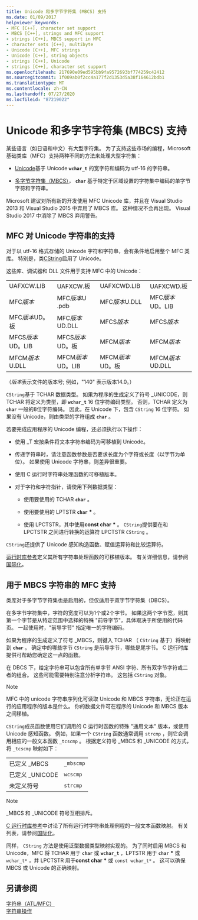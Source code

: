 ```yaml
---
title: Unicode 和多字节字符集 (MBCS) 支持
ms.date: 01/09/2017
helpviewer_keywords:
- MFC [C++], character set support
- MBCS [C++], strings and MFC support
- strings [C++], MBCS support in MFC
- character sets [C++], multibyte
- Unicode [C++], MFC strings
- Unicode [C++], string objects
- strings [C++], Unicode
- strings [C++], character set support
ms.openlocfilehash: 217690e09ed595bb9fa9572693bf774259c42412
ms.sourcegitcommit: 1f009ab0f2cc4a177f2d1353d5a38f164612bdb1
ms.translationtype: MT
ms.contentlocale: zh-CN
ms.lasthandoff: 07/27/2020
ms.locfileid: "87219022"
---
```

# <a name="unicode-and-multibyte-character-set-mbcs-support"></a>Unicode 和多字节字符集 (MBCS) 支持

某些语言（如日语和中文）有大型字符集。 为了支持这些市场的编程，Microsoft 基础类库（MFC）支持两种不同的方法来处理大型字符集：

- [Unicode](#mfc-support-for-unicode-strings)基于 Unicode **`wchar_t`** 的宽字符和编码为 utf-16 的字符串。

- [多字节字符集（MBCS）](#mfc-support-for-mbcs-strings)， **`char`** 基于特定于区域设置的字符集中编码的单字节字符和字符串。

Microsoft 建议对所有新的开发使用 MFC Unicode 库，并且在 Visual Studio 2013 和 Visual Studio 2015 中弃用了 MBCS 库。 这种情况不会再出现。 Visual Studio 2017 中消除了 MBCS 弃用警告。

## <a name="mfc-support-for-unicode-strings"></a>MFC 对 Unicode 字符串的支持

对于以 utf-16 格式存储的 Unicode 字符和字符串，会有条件地启用整个 MFC 类库。 特别是，类[CString](../atl-mfc-shared/reference/cstringt-class.md)启用了 Unicode。

这些库、调试器和 DLL 文件用于支持 MFC 中的 Unicode：

|||||
|-|-|-|-|
|UAFXCW.LIB|UAFXCW.板|UAFXCWD.LIB|UAFXCWD.板|
|MFC*版本*|MFC*版本*U .pdb|MFC*版本*U.DLL|MFC*版本*UD。LIB|
|MFC*版本*UD。板|MFC*版本*UD.DLL|MFCS*版本*|MFCS*版本*|
|MFCS*版本*UD。LIB|MFCS*版本*UD。板|MFCM*版本*|MFCM*版本*|
|MFCM*版本*U.DLL|MFCM*版本*UD。LIB|MFCM*版本*UD。板|MFCM*版本*UD.DLL|

（*版本*表示文件的版本号; 例如，"140" 表示版本14.0。）

`CString`基于 TCHAR 数据类型。 如果为程序的生成定义了符号 _UNICODE，则 TCHAR 将定义为类型，即 **`wchar_t`** 16 位字符编码类型。 否则，TCHAR 定义为 **`char`** 一般的8位字符编码。 因此，在 Unicode 下，包含 `CString` 16 位字符。 如果没有 Unicode，则由类型的字符组成 **`char`** 。

若要完成应用程序的 Unicode 编程，还必须执行以下操作：

- 使用 _T 宏按条件将文本字符串编码为可移植到 Unicode。

- 传递字符串时，请注意函数参数是否要求长度为个字符或长度（以字节为单位）。 如果使用 Unicode 字符串，则差异很重要。

- 使用 C 运行时字符串处理函数的可移植版本。

- 对于字符和字符指针，请使用下列数据类型：

  - 使用要使用的 TCHAR **`char`** 。

  - 使用要使用的 LPTSTR **`char`** <strong>\*</strong> 。

  - 使用 LPCTSTR，其中使用**const char** <strong>\*</strong> 。 `CString`提供要在和 LPCTSTR 之间进行转换的运算符 LPCTSTR `CString` 。

`CString`还提供了 Unicode 感知构造函数、赋值运算符和比较运算符。

[运行时库参考](../c-runtime-library/c-run-time-library-reference.md)定义其所有字符串处理函数的可移植版本。 有关详细信息，请参阅[国际化](../c-runtime-library/internationalization.md)。

## <a name="mfc-support-for-mbcs-strings"></a>用于 MBCS 字符串的 MFC 支持

类库对于多字节字符集也是启用的，但仅适用于双字节字符集（DBCS）。

在多字节字符集中，字符的宽度可以为1个或2个字节。 如果这两个字节宽，则其第一个字节是从特定范围中选择的特殊 "前导字节"，具体取决于所使用的代码页。 一起使用时，"前导字节" 指定唯一的字符编码。

如果为程序的生成定义了符号 _MBCS，则键入 TCHAR （ `CString` 基于）将映射到 **`char`** 。 确定中的哪些字节 `CString` 是前导字节，哪些是尾字节。 C 运行时库提供可帮助您确定这一点的函数。

在 DBCS 下，给定字符串可以包含所有单字节 ANSI 字符、所有双字节字符或二者的组合。 这些可能需要特别注意分析字符串。 这包括 `CString` 对象。

> [!NOTE]
> MFC 中的 unicode 字符串序列化可读取 Unicode 和 MBCS 字符串，无论正在运行的应用程序的版本是什么。 你的数据文件可在程序的 Unicode 和 MBCS 版本之间移植。

`CString`成员函数使用它们调用的 C 运行时函数的特殊 "通用文本" 版本，或使用 Unicode 感知函数。 例如，如果一个 `CString` 函数通常调用 `strcmp` ，则它会调用相应的一般文本函数 `_tcscmp` 。 根据定义符号 _MBCS 和 _UNICODE 的方式，将 `_tcscmp` 映射如下：

|||
|-|-|
|已定义 _MBCS|`_mbscmp`|
|已定义 _UNICODE|`wcscmp`|
|未定义符号|`strcmp`|

> [!NOTE]
> _MBCS 和 _UNICODE 符号互相排斥。

[C 运行时库参考](../c-runtime-library/c-run-time-library-reference.md)中讨论了所有运行时字符串处理例程的一般文本函数映射。 有关列表，请参阅[国际化](../c-runtime-library/internationalization.md)。

同样， `CString` 方法是使用泛型数据类型映射实现的。 为了同时启用 MBCS 和 Unicode，MFC 将 TCHAR 用于 **`char`** 或 **`wchar_t`** ，LPTSTR 用于 **`char`** <strong>\*</strong> 或 `wchar_t*` ，并 LPCTSTR 用于**const char** <strong>\*</strong> 或 `const wchar_t*` 。 这可以确保 MBCS 或 Unicode 的正确映射。

## <a name="see-also"></a>另请参阅

[字符串（ATL/MFC）](../atl-mfc-shared/strings-atl-mfc.md)<br/>
[字符串操作](../c-runtime-library/string-manipulation-crt.md)
